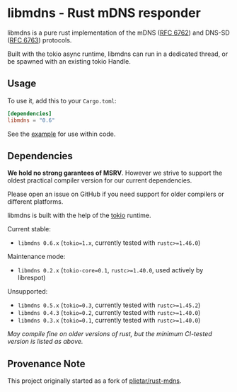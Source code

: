 # libmdns - Rust mDNS responder

libmdns is a pure rust implementation of the mDNS ([RFC 6762]) and DNS-SD ([RFC 6763]) protocols.

Built with the tokio async runtime, libmdns can run in a dedicated thread, or be spawned with an existing tokio Handle.

[RFC 6762]: https://tools.ietf.org/html/rfc6762
[RFC 6763]: https://tools.ietf.org/html/rfc6763

## Usage

To use it, add this to your `Cargo.toml`:

```toml
[dependencies]
libmdns = "0.6"
```

See the [example](https://github.com/librespot-org/libmdns/blob/stable-0.6.x/examples/register.rs) for use within code.

## Dependencies

**We hold no strong garantees of MSRV**. However we strive to support the oldest practical compiler version for our current dependencies.

Please open an issue on GitHub if you need support for older compilers or different platforms.

libmdns is built with the help of the [tokio](https://github.com/tokio-rs/tokio) runtime.

Current stable:
* `libmdns 0.6.x` (`tokio=1.x`, currently tested with `rustc>=1.46.0`)

Maintenance mode:
* `libmdns 0.2.x` (`tokio-core=0.1`, `rustc>=1.40.0`, used actively by librespot)

Unsupported:
* `libmdns 0.5.x` (`tokio=0.3`, currently tested with `rustc>=1.45.2`)
* `libmdns 0.4.3` (`tokio=0.2`, currently tested with `rustc>=1.40.0`)
* `libmdns 0.3.x` (`tokio=0.1`, currently tested with `rustc>=1.40.0`)

_May compile fine on older versions of rust, but the minimum CI-tested version is listed as above._

## Provenance Note
This project originally started as a fork of [plietar/rust-mdns](https://github.com/plietar/rust-mdns).
